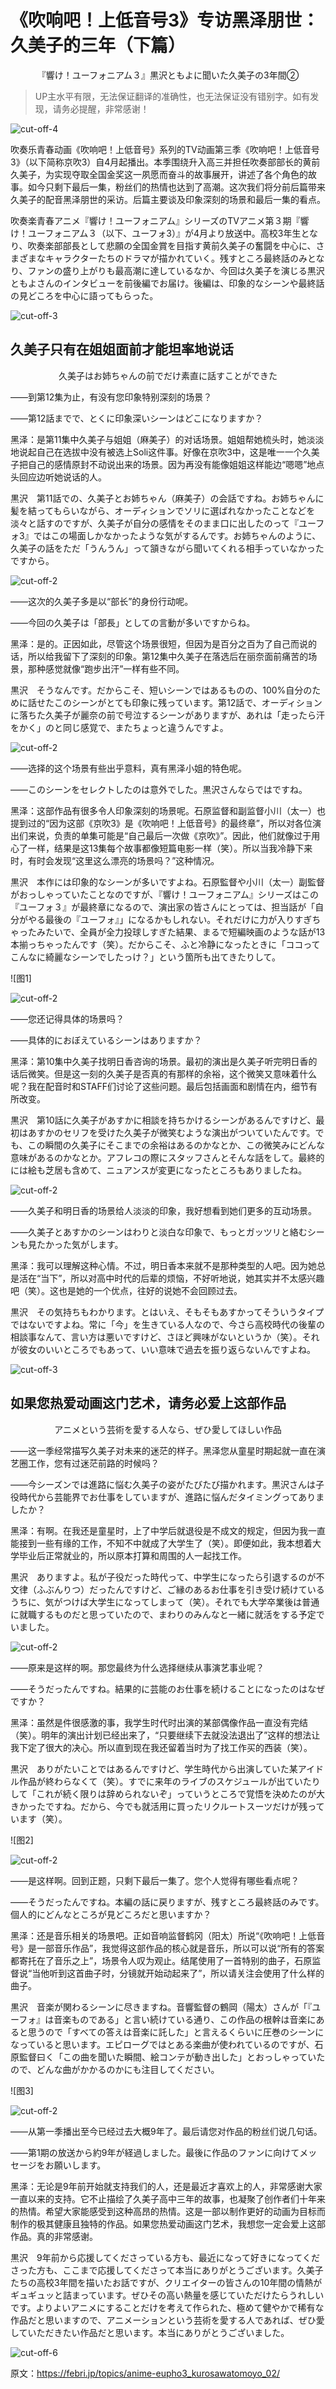 # 《吹响吧！上低音号3》专访黑泽朋世：久美子的三年（下篇）

<p style="text-align: center;">『響け！ユーフォニアム３』黒沢ともよに聞いた久美子の3年間②</p>

> UP主水平有限，无法保证翻译的准确性，也无法保证没有错别字。如有发现，请务必提醒，非常感谢！

![cut-off-4](https://i0.hdslb.com/bfs/article/db75225feabec8d8b64ee7d3c7165cd639554cbc.png)

吹奏乐青春动画《吹响吧！上低音号》系列的TV动画第三季《吹响吧！上低音号 3》（以下简称京吹3）自4月起播出。本季围绕升入高三并担任吹奏部部长的黄前久美子，为实现夺取全国金奖这一夙愿而奋斗的故事展开，讲述了各个角色的故事。如今只剩下最后一集，粉丝们的热情也达到了高潮。这次我们将分前后篇带来久美子的配音黑泽朋世的采访。后篇主要谈及印象深刻的场景和最后一集的看点。

吹奏楽青春アニメ『響け！ユーフォニアム』シリーズのTVアニメ第３期『響け！ユーフォニアム３（以下、ユーフォ3）』が4月より放送中。高校3年生となり、吹奏楽部部長として悲願の全国金賞を目指す黄前久美子の奮闘を中心に、さまざまなキャラクターたちのドラマが描かれていく。残すところ最終話のみとなり、ファンの盛り上がりも最高潮に達しているなか、今回は久美子を演じる黒沢ともよさんのインタビューを前後編でお届け。後編は、印象的なシーンや最終話の見どころを中心に語ってもらった。

![cut-off-3](https://i0.hdslb.com/bfs/article/71bf2cd56882a2e97f8b3477c9256f8b09f361d3.png)

## 久美子只有在姐姐面前才能坦率地说话

<p style="text-align: center;">久美子はお姉ちゃんの前でだけ素直に話すことができた</p>

——到第12集为止，有没有您印象特别深刻的场景？

――第12話までで、とくに印象深いシーンはどこになりますか？

黑泽：是第11集中久美子与姐姐（麻美子）的对话场景。姐姐帮她梳头时，她淡淡地说起自己在选拔中没有被选上Soli这件事。好像在京吹3中，这是唯一一个久美子把自己的感情原封不动说出来的场景。因为再没有能像姐姐这样能边“嗯嗯”地点头回应边听她说话的人。

黒沢　第11話での、久美子とお姉ちゃん（麻美子）の会話ですね。お姉ちゃんに髪を結ってもらいながら、オーディションでソリに選ばれなかったことなどを淡々と話すのですが、久美子が自分の感情をそのまま口に出したのって『ユーフォ3』ではこの場面しかなかったような気がするんです。お姉ちゃんのように、久美子の話をただ「うんうん」って頷きながら聞いてくれる相手っていなかったですから。

![cut-off-2](https://i0.hdslb.com/bfs/article/4aa545dccf7de8d4a93c2b2b8e3265ac0a26d216.png)

——这次的久美子多是以“部长”的身份行动呢。

――今回の久美子は「部長」としての言動が多いですからね。

黑泽：是的。正因如此，尽管这个场景很短，但因为是百分之百为了自己而说的话，所以给我留下了深刻的印象。第12集中久美子在落选后在丽奈面前痛苦的场景，那种感觉就像“跑步出汗”一样有些不同。

黒沢　そうなんです。だからこそ、短いシーンではあるものの、100%自分のために話せたこのシーンがとても印象に残っています。第12話で、オーディションに落ちた久美子が麗奈の前で号泣するシーンがありますが、あれは「走ったら汗をかく」のと同じ感覚で、またちょっと違うんですよ。

![cut-off-2](https://i0.hdslb.com/bfs/article/4aa545dccf7de8d4a93c2b2b8e3265ac0a26d216.png)

——选择的这个场景有些出乎意料，真有黑泽小姐的特色呢。

――このシーンをセレクトしたのは意外でした。黒沢さんならではですね。

黑泽：这部作品有很多令人印象深刻的场景呢。石原监督和副监督小川（太一）也提到过的“因为这部《京吹3》是《吹响吧！上低音号》的最终章”，所以对各位演出们来说，负责的单集可能是“自己最后一次做《京吹》”。因此，他们就像过于用心了一样，结果是这13集每个故事都像短篇电影一样（笑）。所以当我冷静下来时，有时会发现“这里这么漂亮的场景吗？”这种情况。

黒沢　本作には印象的なシーンが多いですよね。石原監督や小川（太一）副監督がおっしゃっていたことなのですが、『響け！ユーフォニアム』シリーズはこの『ユーフォ３』が最終章になるので、演出家の皆さんにとっては、担当話が「自分がやる最後の『ユーフォ』」になるかもしれない。それだけに力が入りすぎちゃったみたいで、全員が全力投球しすぎた結果、まるで短編映画のような話が13本揃っちゃったんです（笑）。だからこそ、ふと冷静になったときに「ココってこんなに綺麗なシーンでしたっけ？」という箇所も出てきたりして。

![图1]

![cut-off-2](https://i0.hdslb.com/bfs/article/4aa545dccf7de8d4a93c2b2b8e3265ac0a26d216.png)

——您还记得具体的场景吗？

――具体的におぼえているシーンはありますか？

黑泽：第10集中久美子找明日香咨询的场景。最初的演出是久美子听完明日香的话后微笑。但是这一刻的久美子是否真的有那样的余裕，这个微笑又意味着什么呢？我在配音时和STAFF们讨论了这些问题。最后包括画面和剧情在内，细节有所改变。

黒沢　第10話に久美子があすかに相談を持ちかけるシーンがあるんですけど、最初はあすかのセリフを受けた久美子が微笑むような演出がついていたんです。でも、この瞬間の久美子にそこまでの余裕はあるのかなとか、この微笑みにどんな意味があるのかなとか。アフレコの際にスタッフさんとそんな話をして。最終的には絵も芝居も含めて、ニュアンスが変更になったところもありましたね。

![cut-off-2](https://i0.hdslb.com/bfs/article/4aa545dccf7de8d4a93c2b2b8e3265ac0a26d216.png)

——久美子和明日香的场景给人淡淡的印象，我好想看到她们更多的互动场景。

――久美子とあすかのシーンはわりと淡白な印象で、もっとガッツリと絡むシーンも見たかった気がします。

黑泽：我可以理解这种心情。不过，明日香本来就不是那种类型的人吧。因为她总是活在“当下”，所以对高中时代的后辈的烦恼，不好听地说，她其实并不太感兴趣吧（笑）。这也是她的一个优点，往好的说她不会回顾过去。

黒沢　その気持ちもわかります。とはいえ、そもそもあすかってそういうタイプではないですよね。常に「今」を生きている人なので、今さら高校時代の後輩の相談事なんて、言い方は悪いですけど、さほど興味がないというか（笑）。それが彼女のいいところでもあって、いい意味で過去を振り返らないんですよね。

![cut-off-3](https://i0.hdslb.com/bfs/article/71bf2cd56882a2e97f8b3477c9256f8b09f361d3.png)

## 如果您热爱动画这门艺术，请务必爱上这部作品

<p style="text-align: center;">アニメという芸術を愛する人なら、ぜひ愛してほしい作品</p>

——这一季经常描写久美子对未来的迷茫的样子。黑泽您从童星时期起就一直在演艺圈工作，您有过迷茫前路的时候吗？

――今シーズンでは進路に悩む久美子の姿がたびたび描かれます。黒沢さんは子役時代から芸能界でお仕事をしていますが、進路に悩んだタイミングってありましたか？

黑泽：有啊。在我还是童星时，上了中学后就退役是不成文的规定，但因为我一直能接到一些有缘的工作，不知不中就成了大学生了（笑）。即便如此，我本想着大学毕业后正常就业的，所以原本打算和周围的人一起找工作。

黒沢　ありますよ。私が子役だった時代って、中学生になったら引退するのが不文律（ふぶんりつ）だったんですけど、ご縁のあるお仕事を引き受け続けているうちに、気がつけば大学生になってしまって（笑）。それでも大学卒業後は普通に就職するものだと思っていたので、まわりのみんなと一緒に就活をする予定でいました。

![cut-off-2](https://i0.hdslb.com/bfs/article/4aa545dccf7de8d4a93c2b2b8e3265ac0a26d216.png)

——原来是这样的啊。那您最终为什么选择继续从事演艺事业呢？

――そうだったんですね。結果的に芸能のお仕事を続けることになったのはなぜですか？

黑泽：虽然是件很感激的事，我学生时代时出演的某部偶像作品一直没有完结（笑）。明年的演出计划已经出来了，“只要继续下去就没法退出了”这样的想法让我下定了很大的决心。所以直到现在我还留着当时为了找工作买的西装（笑）。

黒沢　ありがたいことではあるんですけど、学生時代から出演していた某アイドル作品が終わらなくて（笑）。すでに来年のライブのスケジュールが出ていたりして「これが続く限りは辞められないぞ」っていうところで覚悟を決めたのが大きかったですね。だから、今でも就活用に買ったリクルートスーツだけが残っています（笑）。

![图2]

![cut-off-2](https://i0.hdslb.com/bfs/article/4aa545dccf7de8d4a93c2b2b8e3265ac0a26d216.png)

——是这样啊。回到正题，只剩下最后一集了。您个人觉得有哪些看点呢？

――そうだったんですね。本編の話に戻りますが、残すところ最終話のみです。個人的にどんなところが見どころだと思いますか？

黑泽：还是音乐相关的场景吧。正如音响监督鹤冈（阳太）所说“《吹响吧！上低音号》是一部音乐作品”，我觉得这部作品的核心就是音乐，所以可以说“所有的答案都寄托在了音乐之上”，场景令人叹为观止。结尾使用了一首特别的曲子，石原监督说“当他听到这首曲子时，分镜就开始动起来了”，所以请关注会使用了什么样的曲子。

黒沢　音楽が関わるシーンに尽きますね。音響監督の鶴岡（陽太）さんが「『ユーフォ』は音楽ものである」と言い続けている通り、この作品の根幹は音楽にあると思うので「すべての答えは音楽に託した」と言えるくらいに圧巻のシーンになっていると思います。エピローグではとある楽曲が使われているのですが、石原監督曰く「この曲を聞いた瞬間、絵コンテが動き出した」とおっしゃっていたので、どんな曲がかかるのかにも注目してください。

![图3]

![cut-off-2](https://i0.hdslb.com/bfs/article/4aa545dccf7de8d4a93c2b2b8e3265ac0a26d216.png)

——从第一季播出至今已经过去大概9年了。最后请您对作品的粉丝们说几句话。

――第1期の放送から約9年が経過しました。最後に作品のファンに向けてメッセージをお願いします。

黑泽：无论是9年前开始就支持我们的人，还是最近才喜欢上的人，非常感谢大家一直以来的支持。它不止描绘了久美子高中三年的故事，也凝聚了创作者们十年来的热情。希望大家能感受到这种高昂的热情。这是一部以制作更好的动画为目标而制作的极其健康且独特的作品。如果您热爱动画这门艺术，我想您一定会爱上这部作品。真的非常感谢。

黒沢　9年前から応援してくださっている方も、最近になって好きになってくださった方も、ここまで応援してくださって本当にありがとうございます。久美子たちの高校3年間を描いたお話ですが、クリエイターの皆さんの10年間の情熱がギュギュッと詰まっています。ぜひその高い熱量を感じていただけたらうれしいです。よりよいアニメにすることだけを考えて作られた、極めて健やかで稀有な作品だと思いますので、アニメーションという芸術を愛する人であれば、ぜひ愛していただきたい作品だと思います。本当にありがとうございました。

![cut-off-6](https://i0.hdslb.com/bfs/article/02db465212d3c374a43c60fa2625cc1caeaab796.png)

原文：<https://febri.jp/topics/anime-eupho3_kurosawatomoyo_02/>

